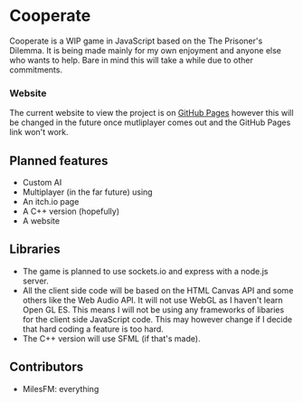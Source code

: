 # Cooperate
Cooperate is a WIP game in JavaScript based on the The Prisoner's Dilemma. It is being made mainly for my own enjoyment and anyone else who wants to help. Bare in mind this will take a while due to other commitments.

### Website
The current website to view the project is on [GitHub Pages](https://milesfm.github.io/Cooperate/) however this will be changed in the future once mutliplayer comes out and the GitHub Pages link won't work.

## Planned features
* Custom AI
* Multiplayer (in the far future) using 
* An itch.io page
* A C++ version (hopefully)
* A website

## Libraries
* The game is planned to use sockets.io and express with a node.js server.
* All the client side code will be based on the HTML Canvas API and some others like the Web Audio API. It will not use WebGL as I haven't learn Open GL ES. This means I will not be using any frameworks of libaries for the client side JavaScript code. This may however change if I decide that hard coding a feature is too hard.
* The C++ version will use SFML (if that's made).

## Contributors
* MilesFM: everything
